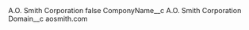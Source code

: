 <?xml version="1.0" encoding="UTF-8"?>
<CustomMetadata xmlns="http://soap.sforce.com/2006/04/metadata" xmlns:xsi="http://www.w3.org/2001/XMLSchema-instance" xmlns:xsd="http://www.w3.org/2001/XMLSchema">
    <label>A.O. Smith Corporation</label>
    <protected>false</protected>
    <values>
        <field>ComponyName__c</field>
        <value xsi:type="xsd:string">A.O. Smith Corporation</value>
    </values>
    <values>
        <field>Domain__c</field>
        <value xsi:type="xsd:string">aosmith.com</value>
    </values>
</CustomMetadata>
